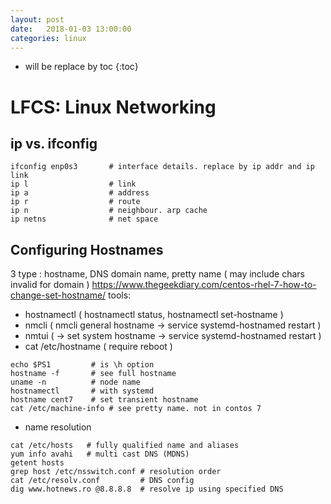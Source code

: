 ```yaml
---
layout: post
date:   2018-01-03 13:00:00
categories: linux
---
```

* will be replace by toc
{:toc}

# LFCS: Linux Networking

## ip vs. ifconfig

~~~
ifconfig enp0s3       # interface details. replace by ip addr and ip link
ip l                  # link
ip a                  # address
ip r                  # route
ip n                  # neighbour. arp cache
ip netns              # net space
~~~

## Configuring Hostnames

3 type : hostname, DNS domain name, pretty name ( may include chars invalid for domain )
https://www.thegeekdiary.com/centos-rhel-7-how-to-change-set-hostname/
tools:
- hostnamectl ( hostnamectl status, hostnamectl set-hostname )
- nmcli ( nmcli general hostname -> service systemd-hostnamed restart )
- nmtui ( -> set system hostname -> service systemd-hostnamed restart )
- cat /etc/hostname ( require reboot )

~~~
echo $PS1         # is \h option
hostname -f       # see full hostname
uname -n          # node name
hostnamectl       # with systemd
hostname cent7    # set transient hostname
cat /etc/machine-info # see pretty name. not in contos 7
~~~

- name resolution

~~~
cat /etc/hosts   # fully qualified name and aliases
yum info avahi   # multi cast DNS (MDNS)
getent hosts     
grep host /etc/nsswitch.conf # resolution order
cat /etc/resolv.conf         # DNS config
dig www.hotnews.ro @8.8.8.8  # resolve ip using specified DNS
~~~
